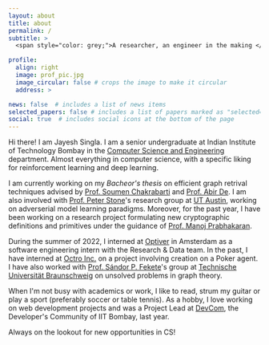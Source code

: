 ```yaml
---
layout: about
title: about
permalink: /
subtitle: >
  <span style="color: grey;">A researcher, an engineer in the making </span>

profile:
  align: right
  image: prof_pic.jpg
  image_circular: false # crops the image to make it circular
  address: >

news: false  # includes a list of news items
selected_papers: false # includes a list of papers marked as "selected={true}"
social: true  # includes social icons at the bottom of the page
---
```


Hi there! I am Jayesh Singla. I am a senior undergraduate at Indian Institute of Technology Bombay in the [Computer Science and Engineering](https://www.cse.iitb.ac.in/) department. Almost everything in computer science, with a specific liking for reinforcement learning and deep learning.

I am currently working on my *Bacheor's thesis* on efficient graph retrival techniques advised by [Prof. Soumen Chakrabarti](https://www.cse.iitb.ac.in/~soumen/) and [Prof. Abir De](https://abir-de.github.io/). I am also involved with [Prof. Peter Stone](https://www.cs.utexas.edu/~pstone/)'s research group at [UT Austin](https://www.utexas.edu/), working on adverserial model learning paradigms. Moreover, for the past year, I have been working on a research project formulating new cryptographic definitions and primitives under the guidance of [Prof. Manoj Prabhakaran](https://www.cse.iitb.ac.in/~mp/). 

During the summer of 2022, I interned at [Optiver](https://optiver.com/) in Amsterdam as a software engineering intern with the Research & Data team. In the past, I have interned at [Octro Inc.](https://www.octro.com/) on a project involving creation on a Poker agent. I have also worked  with [Prof. Sándor P. Fekete](https://www.ibr.cs.tu-bs.de/users/fekete/)'s group at [Technische Universität Braunschweig](https://www.tu-braunschweig.de/en/) on unsolved problems in graph theory.

When I'm not busy with academics or work, I like to read, strum my guitar or play a sport 
(preferably soccer or table tennis). As a hobby, I love working on web development projects and was a Project Lead at [DevCom](https://in.linkedin.com/company/devcom-iit-bombay), the Developer's Community of IIT Bombay,  last year.

Always on the lookout for new opportunities in CS! 
